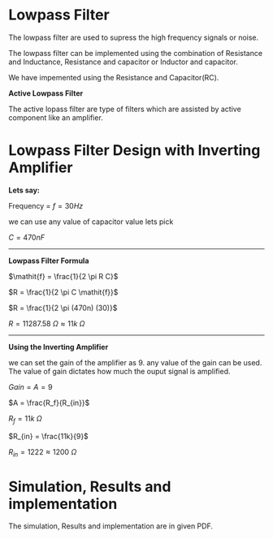 # Lowpass Filter
The lowpass filter are used to supress the high frequency signals or noise.


The lowpass filter can be implemented using the combination of Resistance and Inductance, Resistance and capacitor or Inductor and capacitor.

We have impemented using the Resistance and Capacitor(RC).

**Active Lowpass Filter**

The active lopass filter are type of filters which are assisted by active component like an amplifier. 

# Lowpass Filter Design with Inverting Amplifier


**Lets say:**

Frequency = $\mathit{f} = 30 Hz$

we can use any value of capacitor value lets pick

$C = 470 nF$

---

**Lowpass Filter Formula**

$\mathit{f} = \frac{1}{2 \pi R C}$ 

$R = \frac{1}{2 \pi C \mathit{f}}$

$R = \frac{1}{2 \pi (470n) (30)}$

$R = 11287.58 \ \Omega \approx 11k \ \Omega$

---

**Using the Inverting Amplifier**

we can set the gain of the amplifier as 9. any value of the gain can be used. The value of gain dictates how much the ouput signal is amplified.

$Gain = A = 9$

$A = \frac{R_f}{R_{in}}$

$R_f = 11k \ \Omega$

$R_{in} = \frac{11k}{9}$

$R_{in} = 1222 \approx 1200 \ \Omega$

# Simulation, Results and implementation

The simulation, Results and implementation are in given PDF.
